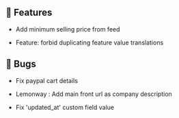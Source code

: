 ## 🚀 Features

- Add minimum selling price from feed

- Feature: forbid duplicating feature value translations


## 🐛 Bugs

- Fix paypal cart details

- Lemonway : Add main front url as company description

- Fix 'updated_at' custom field value